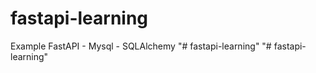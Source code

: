 # fastapi-learning
Example FastAPI - Mysql - SQLAlchemy
"# fastapi-learning" 
"# fastapi-learning" 
